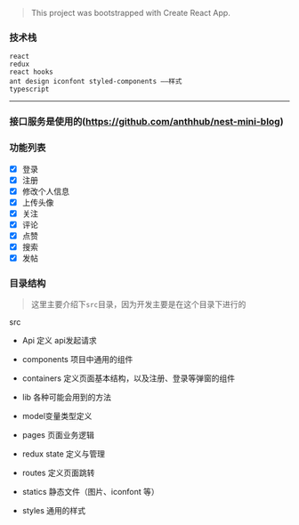 > This project was bootstrapped with Create React App.
### 技术栈
```
react 
redux
react hooks
ant design iconfont styled-components ——样式
typescript

```
<hr />

### 接口服务是使用的(https://github.com/anthhub/nest-mini-blog)


### 功能列表

- [x] 登录
- [x] 注册
- [x] 修改个人信息
- [x] 上传头像
- [x] 关注
- [x] 评论
- [x] 点赞
- [x] 搜索
- [x] 发帖

### 目录结构

> 这里主要介绍下`src`目录，因为开发主要是在这个目录下进行的

src

- Api 定义 api发起请求

- components 项目中通用的组件

- containers 定义页面基本结构，以及注册、登录等弹窗的组件

- lib 各种可能会用到的方法

- model变量类型定义

- pages 页面业务逻辑

- redux state 定义与管理

- routes 定义页面跳转

- statics 静态文件（图片、iconfont 等）

- styles 通用的样式
